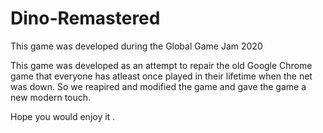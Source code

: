 # Dino-Remastered

This game was developed during the Global Game Jam 2020

This game was developed as an attempt to repair the old Google Chrome game that everyone has atleast once played in their lifetime when the net was down.
So we reapired and modified the game and gave the game a new modern touch.

Hope you would enjoy it .
